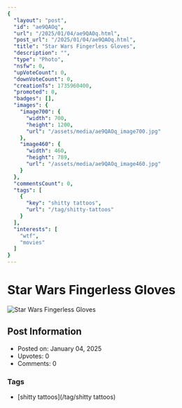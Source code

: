 ```yaml
---
{
  "layout": "post",
  "id": "ae9QAOq",
  "url": "/2025/01/04/ae9QAOq.html",
  "post_url": "/2025/01/04/ae9QAOq.html",
  "title": "Star Wars Fingerless Gloves",
  "description": "",
  "type": "Photo",
  "nsfw": 0,
  "upVoteCount": 0,
  "downVoteCount": 0,
  "creationTs": 1735960400,
  "promoted": 0,
  "badges": [],
  "images": {
    "image700": {
      "width": 700,
      "height": 1200,
      "url": "/assets/media/ae9QAOq_image700.jpg"
    },
    "image460": {
      "width": 460,
      "height": 789,
      "url": "/assets/media/ae9QAOq_image460.jpg"
    }
  },
  "commentsCount": 0,
  "tags": [
    {
      "key": "shitty tattoos",
      "url": "/tag/shitty-tattoos"
    }
  ],
  "interests": [
    "wtf",
    "movies"
  ]
}
---
```


# Star Wars Fingerless Gloves

![Star Wars Fingerless Gloves](/assets/media/ae9QAOq_image700.jpg)

## Post Information

- Posted on: January 04, 2025
- Upvotes: 0
- Comments: 0

### Tags

- [shitty tattoos](/tag/shitty tattoos)
